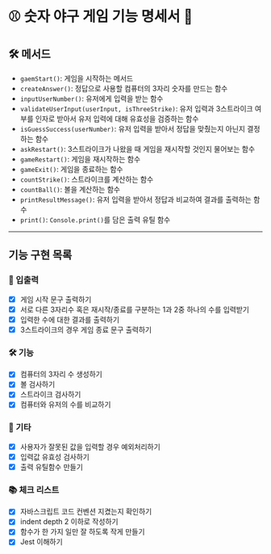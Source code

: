 # ⚾️ 숫자 야구 게임 기능 명세서 📖

## 🛠 메서드

- `gaemStart()`: 게임을 시작하는 메서드
- `createAnswer()`: 정답으로 사용할 컴퓨터의 3자리 숫자를 만드는 함수
- `inputUserNumber()`: 유저에게 입력을 받는 함수
- `validateUserInput(userInput, isThreeStrike)`: 유저 입력과 3스트라이크 여부를 인자로 받아서 유저 입력에 대해 유효성을 검증하는 함수
- `isGuessSuccess(userNumber)`: 유저 입력을 받아서 정답을 맞췄는지 아닌지 결정하는 함수
- `askRestart()`: 3스트라이크가 나왔을 때 게임을 재시작할 것인지 물어보는 함수
- `gameRestart()`: 게임을 재시작하는 함수
- `gameExit()`: 게임을 종료하는 함수
- `countStrike()`: 스트라이크를 계산하는 함수
- `countBall()`: 볼을 계산하는 함수
- `printResultMessage()`: 유저 입력을 받아서 정답과 비교하여 결과를 출력하는 함수
- `print()`: `Console.print()`를 담은 출력 유틸 함수

---

## 기능 구현 목록

### 🚀 입출력

- [x] 게임 시작 문구 출력하기
- [x] 서로 다른 3자리수 혹은 재시작/종료를 구분하는 1과 2중 하나의 수를 입력받기
- [x] 입력한 수에 대한 결과를 출력하기
- [x] 3스트라이크의 경우 게임 종료 문구 출력하기

### 🛠 기능

- [x] 컴퓨터의 3자리 수 생성하기
- [x] 볼 검사하기
- [x] 스트라이크 검사하기
- [x] 컴퓨터와 유저의 수를 비교하기

### 🎸 기타

- [x] 사용자가 잘못된 값을 입력할 경우 예외처리하기
- [x] 입력값 유효성 검사하기
- [x] 출력 유틸함수 만들기

### 📚 체크 리스트

- [x] 자바스크립트 코드 컨벤션 지켰는지 확인하기
- [x] indent depth 2 이하로 작성하기
- [x] 함수가 한 가지 일만 잘 하도록 작게 만들기
- [x] Jest 이해하기
